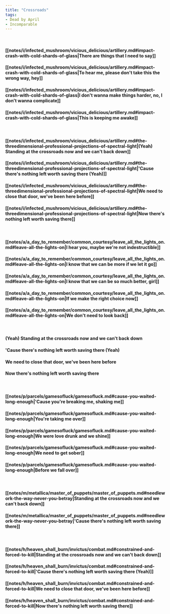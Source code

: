 ```yaml
---
title: "Crossroads"
tags:
- Dead by April
- Incomparable
---
```

&nbsp;
#### [[notes/i/infected_mushroom/vicious_delicious/artillery.md#impact-crash-with-cold-shards-of-glass|There are things that I need to say]]
#### [[notes/i/infected_mushroom/vicious_delicious/artillery.md#impact-crash-with-cold-shards-of-glass|To hear me, please don't take this the wrong way, hey]]
#### [[notes/i/infected_mushroom/vicious_delicious/artillery.md#impact-crash-with-cold-shards-of-glass|I don't wanna make things harder, no, I don't wanna complicate]]
#### [[notes/i/infected_mushroom/vicious_delicious/artillery.md#impact-crash-with-cold-shards-of-glass|This is keeping me awake]]
&nbsp;
#### [[notes/i/infected_mushroom/vicious_delicious/artillery.md#the-threedimensional-professional-projections-of-spectral-light|(Yeah) Standing at the crossroads now and we can't back down]]
#### [[notes/i/infected_mushroom/vicious_delicious/artillery.md#the-threedimensional-professional-projections-of-spectral-light|'Cause there's nothing left worth saving there (Yeah)]]
#### [[notes/i/infected_mushroom/vicious_delicious/artillery.md#the-threedimensional-professional-projections-of-spectral-light|We need to close that door, we've been here before]]
#### [[notes/i/infected_mushroom/vicious_delicious/artillery.md#the-threedimensional-professional-projections-of-spectral-light|Now there's nothing left worth saving there]]
&nbsp;
#### [[notes/a/a_day_to_remember/common_courtesy/leave_all_the_lights_on.md#leave-all-the-lights-on|I hear you, maybe we're not indestructible]]
#### [[notes/a/a_day_to_remember/common_courtesy/leave_all_the_lights_on.md#leave-all-the-lights-on|I know that we can be more if we let it go]]
#### [[notes/a/a_day_to_remember/common_courtesy/leave_all_the_lights_on.md#leave-all-the-lights-on|I know that we can be so much better, girl]]
#### [[notes/a/a_day_to_remember/common_courtesy/leave_all_the_lights_on.md#leave-all-the-lights-on|If we make the right choice now]]
#### [[notes/a/a_day_to_remember/common_courtesy/leave_all_the_lights_on.md#leave-all-the-lights-on|We don't need to look back]]
&nbsp;
#### (Yeah) Standing at the crossroads now and we can't back down
#### 'Cause there's nothing left worth saving there (Yeah)
#### We need to close that door, we've been here before
#### Now there's nothing left worth saving there
&nbsp;
#### [[notes/p/parcels/gamesofluck/gamesofluck.md#cause-you-waited-long-enough|'Cause you're breaking me, shaking me]]
#### [[notes/p/parcels/gamesofluck/gamesofluck.md#cause-you-waited-long-enough|You're taking me over]]
#### [[notes/p/parcels/gamesofluck/gamesofluck.md#cause-you-waited-long-enough|We were love drunk and we shine]]
#### [[notes/p/parcels/gamesofluck/gamesofluck.md#cause-you-waited-long-enough|We need to get sober]]
#### [[notes/p/parcels/gamesofluck/gamesofluck.md#cause-you-waited-long-enough|Before we fall over]]
&nbsp;
#### [[notes/m/metallica/master_of_puppets/master_of_puppets.md#needlework-the-way-never-you-betray|Standing at the crossroads now and we can't back down]]
#### [[notes/m/metallica/master_of_puppets/master_of_puppets.md#needlework-the-way-never-you-betray|'Cause there's nothing left worth saving there]]
&nbsp;
#### [[notes/h/heaven_shall_burn/invictus/combat.md#constrained-and-forced-to-kill|Standing at the crossroads now and we can't back down]]
#### [[notes/h/heaven_shall_burn/invictus/combat.md#constrained-and-forced-to-kill|'Cause there's nothing left worth saving there (Yeah)]]
#### [[notes/h/heaven_shall_burn/invictus/combat.md#constrained-and-forced-to-kill|We need to close that door, we've been here before]]
#### [[notes/h/heaven_shall_burn/invictus/combat.md#constrained-and-forced-to-kill|Now there's nothing left worth saving there]]
